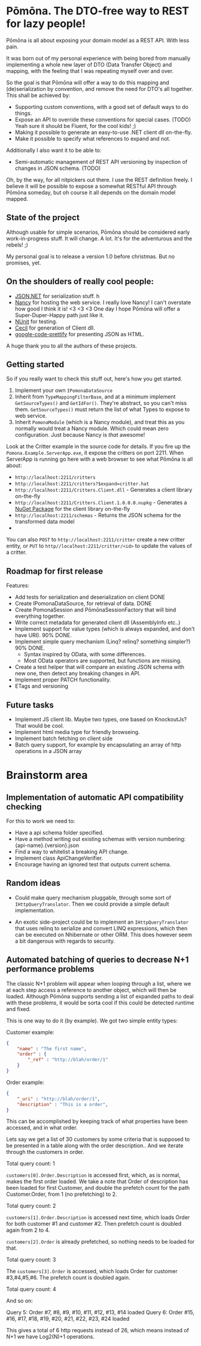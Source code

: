 # Pōmōna. The DTO-free way to REST for lazy people!

Pōmōna is all about exposing your domain model as a REST API. With less pain.

It was born out of my personal experience with being bored from manually implementing
a whole new layer of DTO (Data Transfer Object) and mapping, with the feeling that I
was repeating myself over and over.

So the goal is that Pōmōna will offer a way to do this mapping and (de)serialization
by convention, and remove the need for DTO's all together. This shall be achieved by:

* Supporting custom conventions, with a good set of default ways to do things.
* Expose an API to override these conventions for special cases. (TODO)
  Yeah sure it should be Fluent, for the cool kids! ;)
* Making it possible to generate an easy-to-use .NET client dll on-the-fly.
* Make it possible to specify what references to expand and not.

Additionally I also want it to be able to:

* Semi-automatic management of REST API versioning by inspection of changes in JSON schema. (TODO)

Oh, by the way, for all nitpickers out there. I use the REST definition freely. I believe
it will be possible to expose a somewhat RESTful API through Pōmōna someday, but oh course
it all depends on the domain model mapped.

## State of the project

Although usable for simple scenarios, Pōmōna should be considered early work-in-progress stuff.
It will change. A lot. It's for the adventurous and the rebels! ;)

My personal goal is to release a version 1.0 before christmas. But no promises, yet.

## On the shoulders of really cool people:

* [JSON.NET](ttp://james.newtonking.com/projects/json-net.aspx) for serialization stuff. h
* [Nancy](http://nancyfx.org/) for hosting the web service. 
  I really love Nancy! I can't overstate how good I think it is! <3 <3 <3
  One day I hope Pōmōna will offer a Super-Duper-Happy path just like it.
* [NUnit](http://www.nunit.org/) for testing.
* [Cecil](http://www.mono-project.com/Cecil) for generation of Client dll.
* [google-code-prettify](http://code.google.com/p/google-code-prettify/) for presenting JSON as HTML.

A huge thank you to all the authors of these projects.

## Getting started

So if you really want to check this stuff out, here's how you get started.

1. Implement your own `IPomonaDataSource`
2. Inherit from `TypeMappingFilterBase`, and at a minimum implement `GetSourceTypes()` and `GetIdFor()`.
   They're abstract, so you can't miss them.
   `GetSourceTypes()` must return the list of what Types to expose to web service.
3. Inherit `PomonaModule` (which is a Nancy module), and treat this as you normally would treat a Nancy module.
   Which could mean zero configuration. Just because Nancy is *that* awesome!

Look at the Critter example in the source code for details. If you fire up the `Pomona.Example.ServerApp.exe`, it expose the critters on port 2211.
When ServerApp is running go here with a web browser to see what Pōmōna is all about:

* `http://localhost:2211/critters`
* `http://localhost:2211/critters?$expand=critter.hat`
* `http://localhost:2211/Critters.Client.dll` - Generates a client library on-the-fly
* `http://localhost:2211/Critters.Client.1.0.0.0.nupkg` - Generates a [NuGet Package](http://www.nuget.org/) for the client library on-the-fly
* `http://localhost:2211/schemas` - Returns the JSON schema for the transformed data model
* 
You can also `POST` to `http://localhost:2211/critter` create a new critter entity, or `PUT` to `http//localhost:2211/critter/<id>` to update the values of a critter.

## Roadmap for first release

Features:
* Add tests for serialization and deserialization on client DONE
* Create IPomonaDataSource, for retrieval of data. DONE
* Create PomonaSession and PōmōnaSessionFactory that will bind everything together.
* Write correct metadata for generated client dll (AssemblyInfo etc..)
* Implement support for value types (which is always expanded, and don't have URI). 90% DONE.
* Implement simple query mechanism (Linq? relinq? something simpler?) 90% DONE.
  * Syntax inspired by OData, with some differences.
  * Most OData operators are supported, but functions are missing.
* Create a test helper that will compare an existing JSON schema with new one,
  then detect any breaking changes in API.
* Implement proper PATCH functionality.
* ETags and versioning

## Future tasks

* Implement JS client lib. Maybe two types, one based on KnockoutJs? That would be cool.
* Implement html media type for friendly browseing.
* Implement batch fetching on client side
* Batch query support, for example by encapsulating an array of http operations in a JSON array

# Brainstorm area
## Implementation of automatic API compatibility checking

For this to work we need to:
* Have a api schema folder specified.
* Have a method writing out existing schemas with version numbering: {api-name}.{version}.json
* Find a way to whitelist a breaking API change.
* Implement class ApiChangeVerifier.
* Encourage having an ignored test that outputs current schema.

## Random ideas

* Could make query mechanism pluggable, through some sort of `IHttpQueryTranslator`.
  Then we could provide a simple default implementation.

* An exotic side-project could be to implement an `IHttpQueryTranslator` that uses relinq
  to serialize and convert LINQ expressions, which then can be executed on Nhibernate or other ORM.
  This does however seem a bit dangerous with regards to security.

## Automated batching of queries to decrease N+1 performance problems

The classic N+1 problem will appear when looping through a list, where we at each step
access a reference to another object, which will then be loaded. Although Pōmōna supports
sending a list of expanded paths to deal with these problems, it would be sorta cool if
this could be detected runtime and fixed.

This is one way to do it (by example). We got two simple entity types:

Customer example:
```json
{
    "name" : "The first name",
    "order" : {
        "_ref" : "http://blah/order/1"
    }
}
```

Order example:
```json
{
    "_uri" : "http://blah/order/1",
    "description" : "This is a order",
}
```

This can be accomplished by keeping track of what properties have been accessed, and in what order.

Lets say we get a list of 30 customers by some criteria that is supposed to be presented
in a table along with the order description.. And we iterate through the customers in order.

Total query count: 1

`customers[0].Order.Description` is accessed first, which, as is normal, makes the first order loaded.
We take a note that Order of description has been loaded for first Customer, and double the prefetch
count for the path Customer.Order, from 1 (no prefetching) to 2.

Total query count: 2

`customers[1].Order.Description` is accessed next time, which loads Order for both customer #1 and customer #2.
Then prefetch count is doubled again from 2 to 4.

`customers[2].Order` is already prefetched, so nothing needs to be loaded for that.

Total query count: 3

The `customers[3].Order` is accessed, which loads Order for customer #3,#4,#5,#6. The prefetch count is
doubled again.

Total query count: 4

And so on:

Query 5: Order #7, #8, #9, #10, #11, #12, #13, #14 loaded
Query 6: Order #15, #16, #17, #18, #19, #20, #21, #22, #23, #24 loaded

This gives a total of 6 http requests instead of 26, which means instead of N+1 we have Log2(N)+1 operations.
